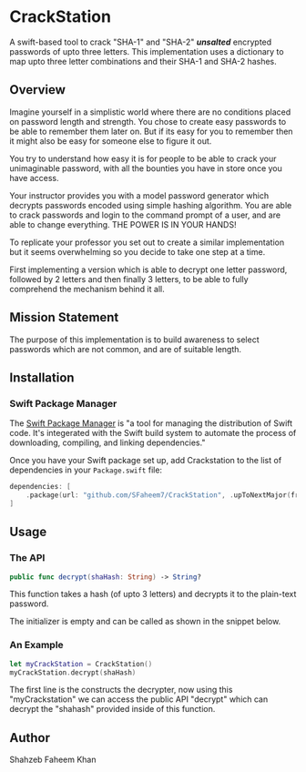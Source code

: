 # CrackStation

A swift-based tool to crack "SHA-1" and "SHA-2" **<em>unsalted</em>** encrypted passwords of upto three letters. This implementation uses a dictionary to map upto three letter combinations and their SHA-1 and SHA-2 hashes.

## Overview

Imagine yourself in a simplistic world where there are no conditions placed on password length and strength. You chose to create easy passwords to be able to remember them later on. But if its easy for you to remember then it might also be easy for someone else to figure it out. 

You try to understand how easy it is for people to be able to crack your unimaginable password, with all the bounties you have in store once you have access. 

Your instructor provides you with a model password generator which decrypts passwords encoded using simple hashing algorithm. You are able to crack passwords and login to the command prompt of a user, and are able to change everything. THE POWER IS IN YOUR HANDS!

To replicate your professor you set out to create a similar implementation but it seems overwhelming so you decide to take one step at a time. 

First implementing a version which is able to decrypt one letter password, followed by 2 letters and then finally 3 letters, to be able to fully comprehend the mechanism behind it all.

## Mission Statement

The purpose of this implementation is to build awareness to select passwords which are not common, and are of suitable length.


## Installation

### Swift Package Manager

The [Swift Package Manager](https://www.swift.org/package-manager/) is "a tool for managing the distribution of Swift code. It's integerated with the Swift build system to automate the process of downloading, compiling, and linking dependencies."

Once you have your Swift package set up, add Crackstation to the list of dependencies in your `Package.swift` file:
 ```swift
 dependencies: [
     .package(url: "github.com/SFaheem7/CrackStation", .upToNextMajor(from: "1.0.0"))
 ]
 ```
 
 ## Usage
 
 ### The API 
 
 ``` swift
 public func decrypt(shaHash: String) -> String?
 ```
 This function takes a hash (of upto 3 letters) and decrypts it to the plain-text password.
 
 The initializer is empty and can be called as shown in the snippet below.
 
 ### An Example
 ``` swift
 let myCrackStation = CrackStation()
 myCrackStation.decrypt(shaHash)
 ```
 The first line is the constructs the decrypter, now using this "myCrackstation" we can access the public API "decrypt" which can decrypt the "shahash" provided inside of this function.
 
 ## Author
 Shahzeb Faheem Khan 


